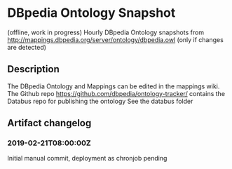 # DBpedia Ontology Snapshot
(offline, work in progress) Hourly DBpedia Ontology snapshots from http://mappings.dbpedia.org/server/ontology/dbpedia.owl (only if changes are detected)

## Description
The DBpedia Ontology and Mappings can be edited in the mappings wiki.
The Github repo https://github.com/dbpedia/ontology-tracker/ contains the Databus repo for publishing the ontology
See the databus folder



## Artifact changelog
### 2019-02-21T08:00:00Z
Initial manual commit, deployment as chronjob pending

